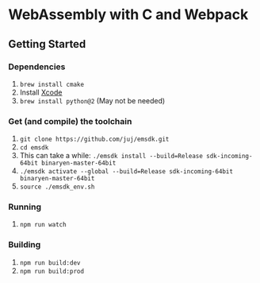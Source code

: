# WebAssembly with C and Webpack

## Getting Started

### Dependencies
1. `brew install cmake`
2. Install [Xcode](https://itunes.apple.com/us/app/xcode/id497799835)
3. `brew install python@2` (May not be needed)

### Get (and compile) the toolchain
1. `git clone https://github.com/juj/emsdk.git`
2. `cd emsdk`
3. This can take a while: `./emsdk install --build=Release sdk-incoming-64bit binaryen-master-64bit`
4. `./emsdk activate --global --build=Release sdk-incoming-64bit binaryen-master-64bit`
5. `source ./emsdk_env.sh`

### Running
1. `npm run watch`

### Building
1. `npm run build:dev`
2. `npm run build:prod`
